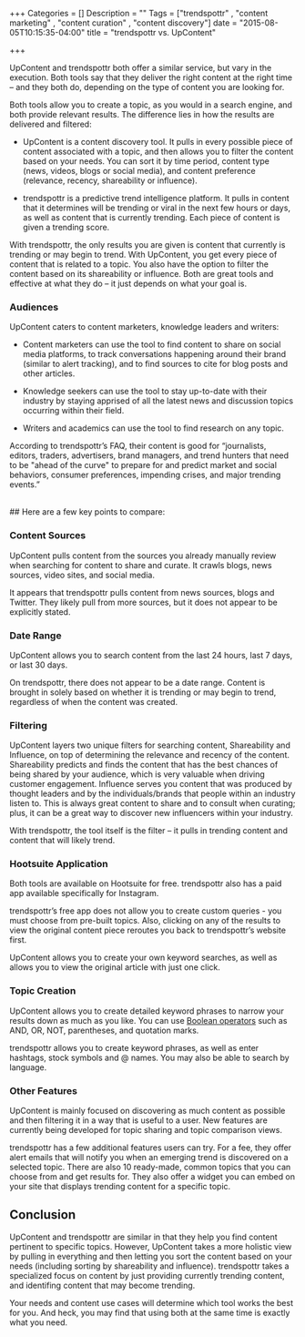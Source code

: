 +++
Categories = []
Description = ""
Tags = ["trendspottr" , "content marketing" , "content curation" , "content discovery"]
date = "2015-08-05T10:15:35-04:00"
title = "trendspottr vs. UpContent"

+++

UpContent and trendspottr both offer a similar service, but vary in the execution. Both tools say that they deliver the right content at the right time – and they both do, depending on the type of content you are looking for.

Both tools allow you to create a topic, as you would in a search engine, and both provide relevant results. The difference lies in how the results are delivered and filtered:
<ul>
<li><p>UpContent is a content discovery tool. It pulls in every possible piece of content associated with a topic, and then allows you to filter the content based on your needs. You can sort it by time period, content type (news, videos, blogs or social media), and content preference (relevance, recency, shareability or influence).</p></li>

<li><p>trendspottr is a predictive trend intelligence platform. It pulls in content that it determines will be trending or viral in the next few hours or days, as well as content that is currently trending. Each piece of content is given a trending score.</p></li>
</ul>

With trendspottr, the only results you are given is content that currently is trending or may begin to trend. With UpContent, you get every piece of content that is related to a topic. You also have the option to filter the content based on its shareability or influence. Both are great tools and effective at what they do – it just depends on what your goal is.

### Audiences
UpContent caters to content marketers, knowledge leaders and writers:
<ul>
<li><p>Content marketers can use the tool to find content to share on social media platforms, to track conversations happening around their brand (similar to alert tracking), and to find sources to cite for blog posts and other articles.</p></li>

<li><p>Knowledge seekers can use the tool to stay up-to-date with their industry by staying apprised of all the latest news and discussion topics occurring within their field.</p></li>

<li><p>Writers and academics can use the tool to find research on any topic.</p></li>
</ul>

According to trendspottr’s FAQ, their content is good for “journalists, editors, traders, advertisers, brand managers, and trend hunters that need to be "ahead of the curve" to prepare for and predict market and social behaviors, consumer preferences, impending crises, and major trending events.”


</br>
## Here are a few key points to compare:

### Content Sources
UpContent pulls content from the sources you already manually review when searching for content to share and curate. It crawls blogs, news sources, video sites, and social media.

It appears that trendspottr pulls content from news sources, blogs and Twitter. They likely pull from more sources, but it does not appear to be explicitly stated.

### Date Range
UpContent allows you to search content from the last 24 hours, last 7 days, or last 30 days.

On trendspottr, there does not appear to be a date range. Content is brought in solely based on whether it is trending or may begin to trend, regardless of when the content was created.

### Filtering
UpContent layers two unique filters for searching content, Shareability and Influence, on top of determining the relevance and recency of the content. Shareability predicts and finds the content that has the best chances of being shared by your audience, which is very valuable when driving customer engagement. Influence serves you content that was produced by thought leaders and by the individuals/brands that people within an industry listen to. This is always great content to share and to consult when curating; plus, it can be a great way to discover new influencers within your industry.

With trendspottr, the tool itself is the filter – it pulls in trending content and content that will likely trend.

### Hootsuite Application
Both tools are available on Hootsuite for free. trendspottr also has a paid app available specifically for Instagram.

trendspottr’s free app does not allow you to create custom queries - you must choose from pre-built topics. Also, clicking on any of the results to view the original content piece reroutes you back to trendspottr’s website first.

UpContent allows you to create your own keyword searches, as well as allows you to view the original article with just one click.


### Topic Creation
UpContent allows you to create detailed keyword phrases to narrow your results down as much as you like. You can use [Boolean operators](https://upcontent.com/howitworks/getthemost/) such as AND, OR, NOT, parentheses, and quotation marks.

trendspottr allows you to create keyword phrases, as well as enter hashtags, stock symbols and @ names. You may also be able to search by language.

### Other Features
UpContent is mainly focused on discovering as much content as possible and then filtering it in a way that is useful to a user. New features are currently being developed for topic sharing and topic comparison views.

trendspottr has a few additional features users can try. For a fee, they offer alert emails that will notify you when an emerging trend is discovered on a selected topic. There are also 10 ready-made, common topics that you can choose from and get results for. They also offer a widget you can embed on your site that displays trending content for a specific topic.

## Conclusion
UpContent and trendspottr are similar in that they help you find content pertinent to specific topics. However, UpContent takes a more holistic view by pulling in everything and then letting you sort the content based on your needs (including sorting by shareability and influence). trendspottr takes a specialized focus on content by just providing currently trending content, and identifing content that may become trending.

Your needs and content use cases will determine which tool works the best for you. And heck, you may find that using both at the same time is exactly what you need.
